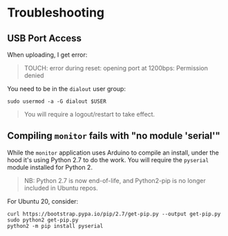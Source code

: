 Troubleshooting
===============

USB Port Access
---------------
When uploading, I get error:

> TOUCH: error during reset: opening port at 1200bps: Permission denied

You need to be in the `dialout` user group: 

    sudo usermod -a -G dialout $USER
    
> You will require a logout/restart to take effect.


Compiling `monitor` fails with "no module 'serial'"
---------------------------------------------------
While the `monitor` application uses Arduino to compile an install, under the hood it's using Python 2.7 to do the 
work. You will require the `pyserial` module installed for Python 2.

> NB: Python 2.7 is now end-of-life, and Python2-pip is no longer included in Ubuntu repos.

For Ubuntu 20, consider:

    curl https://bootstrap.pypa.io/pip/2.7/get-pip.py --output get-pip.py
    sudo python2 get-pip.py
    python2 -m pip install pyserial

